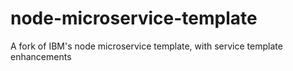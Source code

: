 # node-microservice-template
A fork of IBM's node microservice template, with service template enhancements
